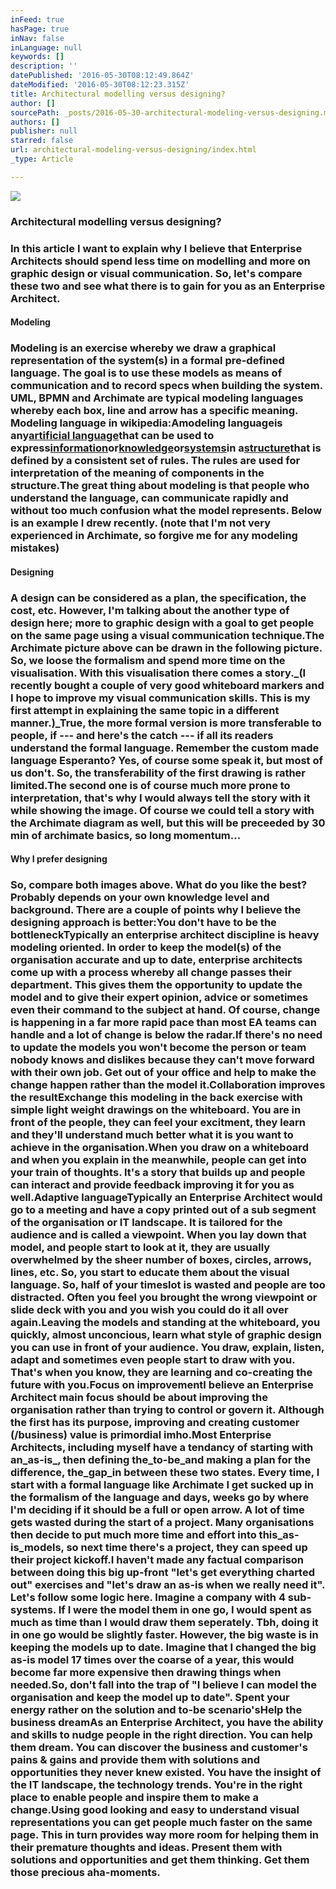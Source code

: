 ```yaml
---
inFeed: true
hasPage: true
inNav: false
inLanguage: null
keywords: []
description: ''
datePublished: '2016-05-30T08:12:49.864Z'
dateModified: '2016-05-30T08:12:23.315Z'
title: Architectural modelling versus designing?
author: []
sourcePath: _posts/2016-05-30-architectural-modeling-versus-designing.md
authors: []
publisher: null
starred: false
url: architectural-modeling-versus-designing/index.html
_type: Article

---
```

![](https://the-grid-user-content.s3-us-west-2.amazonaws.com/b7f71902-3f92-4dec-b673-97ff1a30821e.jpg)

### Architectural modelling versus designing?

### In this article I want to explain why I believe that Enterprise Architects should spend less time on modelling and more on graphic design or visual communication. So, let's compare these two and see what there is to gain for you as an Enterprise Architect.

#### Modeling

### Modeling is an exercise whereby we draw a graphical representation of the system(s) in a formal pre-defined language. The goal is to use these models as means of communication and to record specs when building the system. UML, BPMN and Archimate are typical modeling languages whereby each box, line and arrow has a specific meaning. Modeling language in wikipedia:A**modeling language**is any[artificial language][0]that can be used to express[information][1]or[knowledge][2]or[systems][3]in a[structure][4]that is defined by a consistent set of rules. The rules are used for interpretation of the meaning of components in the structure.The great thing about modeling is that people who understand the language, can communicate rapidly and without too much confusion what the model represents. Below is an example I drew recently. (note that I'm not very experienced in Archimate, so forgive me for any modeling mistakes)

#### Designing

### A design can be considered as a plan, the specification, the cost, etc. However, I'm talking about the another type of design here; more to graphic design with a goal to get people on the same page using a visual communication technique.The Archimate picture above can be drawn in the following picture. So, we loose the formalism and spend more time on the visualisation. With this visualisation there comes a story._(I recently bought a couple of very good whiteboard markers and I hope to improve my visual communication skills. This is my first attempt in explaining the same topic in a different manner.)_True, the more formal version is more transferable to people, if --- and here's the catch --- if all its readers understand the formal language. Remember the custom made language Esperanto? Yes, of course some speak it, but most of us don't. So, the transferability of the first drawing is rather limited.The second one is of course much more prone to interpretation, that's why I would always tell the story with it while showing the image. Of course we could tell a story with the Archimate diagram as well, but this will be preceeded by 30 min of archimate basics, so long momentum...

#### Why I prefer designing

### So, compare both images above. What do you like the best? Probably depends on your own knowledge level and background. There are a couple of points why I believe the designing approach is better:**You don't have to be the bottleneck**Typically an enterprise architect discipline is heavy modeling oriented. In order to keep the model(s) of the organisation accurate and up to date, enterprise architects come up with a process whereby all change passes their department. This gives them the opportunity to update the model and to give their expert opinion, advice or sometimes even their command to the subject at hand. Of course, change is happening in a far more rapid pace than most EA teams can handle and a lot of change is below the radar.If there's no need to update the models you won't become the person or team nobody knows and dislikes because they can't move forward with their own job. Get out of your office and help to make the change happen rather than the model it.**Collaboration improves the result**Exchange this modeling in the back exercise with simple light weight drawings on the whiteboard. You are in front of the people, they can feel your excitment, they learn and they'll understand much better what it is you want to achieve in the organisation.When you draw on a whiteboard and when you explain in the meanwhile, people can get into your train of thoughts. It's a story that builds up and people can interact and provide feedback improving it for you as well.**Adaptive language**Typically an Enterprise Architect would go to a meeting and have a copy printed out of a sub segment of the organisation or IT landscape. It is tailored for the audience and is called a viewpoint. When you lay down that model, and people start to look at it, they are usually overwhelmed by the sheer number of boxes, circles, arrows, lines, etc. So, you start to educate them about the visual language. So, half of your timeslot is wasted and people are too distracted. Often you feel you brought the wrong viewpoint or slide deck with you and you wish you could do it all over again.Leaving the models and standing at the whiteboard, you quickly, almost unconcious, learn what style of graphic design you can use in front of your audience. You draw, explain, listen, adapt and sometimes even people start to draw with you. That's when you know, they are learning and co-creating the future with you.**Focus on improvement**I believe an Enterprise Architect main focus should be about improving the organisation rather than trying to control or govern it. Although the first has its purpose, improving and creating customer (/business) value is primordial imho.Most Enterprise Architects, including myself have a tendancy of starting with an_as-is_, then defining the_to-be_and making a plan for the difference, the_gap_in between these two states. Every time, I start with a formal language like Archimate I get sucked up in the formalism of the language and days, weeks go by where I'm deciding if it should be a full or open arrow. A lot of time gets wasted during the start of a project. Many organisations then decide to put much more time and effort into this_as-is_models, so next time there's a project, they can speed up their project kickoff.I haven't made any factual comparison between doing this big up-front "let's get everything charted out" exercises and "let's draw an as-is when we really need it". Let's follow some logic here. Imagine a company with 4 sub-systems. If I were the model them in one go, I would spent as much as time than I would draw them seperately. Tbh, doing it in one go would be slightly faster. However, the big waste is in keeping the models up to date. Imagine that I changed the big as-is model 17 times over the coarse of a year, this would become far more expensive then drawing things when needed.So, don't fall into the trap of "I believe I can model the organisation and keep the model up to date". Spent your energy rather on the solution and to-be scenario's**Help the business dream**As an Enterprise Architect, you have the ability and skills to nudge people in the right direction. You can help them dream. You can discover the business and customer's pains & gains and provide them with solutions and opportunities they never knew existed. You have the insight of the IT landscape, the technology trends. You're in the right place to enable people and inspire them to make a change.Using good looking and easy to understand visual representations you can get people much faster on the same page. This in turn provides way more room for helping them in their premature thoughts and ideas. Present them with solutions and opportunities and get them thinking. Get them those precious aha-moments.

[0]: http://en.wikipedia.org/wiki/Artificial_language "Artificial language"
[1]: http://en.wikipedia.org/wiki/Information "Information"
[2]: http://en.wikipedia.org/wiki/Knowledge "Knowledge"
[3]: http://en.wikipedia.org/wiki/System "System"
[4]: http://en.wikipedia.org/wiki/Structure "Structure"